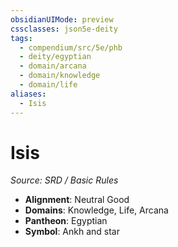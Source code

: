 ```yaml
---
obsidianUIMode: preview
cssclasses: json5e-deity
tags:
  - compendium/src/5e/phb
  - deity/egyptian
  - domain/arcana
  - domain/knowledge
  - domain/life
aliases:
  - Isis
---
```

# Isis
*Source: SRD / Basic Rules* 

- **Alignment**: Neutral Good
- **Domains**: Knowledge, Life, Arcana
- **Pantheon**: Egyptian
- **Symbol**: Ankh and star